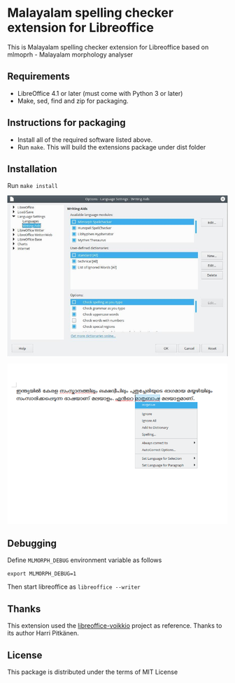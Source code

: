 # Malayalam spelling checker extension for Libreoffice

This is Malayalam spelling checker extension for Libreoffice based on mlmoprh - Malayalam morphology analyser

## Requirements

- LibreOffice 4.1 or later (must come with Python 3 or later)
- Make, sed, find and zip for packaging.

## Instructions for packaging

- Install all of the required software listed above.
- Run ```make```. This will build the extensions package under dist folder

## Installation

Run ```make install```

![Libreoffice language options](doc/mlmorph-libreoffice-options.jpg)

![Spellchecking in Libreoffice](doc/mlmorph-libreoffice-spellcheck.png)


## Debugging

Define `MLMORPH_DEBUG` environment variable as follows

```
export MLMORPH_DEBUG=1
```
Then start libreoffice as `libreoffice --writer`

## Thanks

This extension used the [libreoffice-voikkio](https://github.com/voikko/libreoffice-voikko/) project as reference. Thanks to its author Harri Pitkänen.

## License

This package is distributed under the terms of MIT License